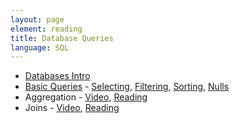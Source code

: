 ```yaml
---
layout: page
element: reading
title: Database Queries
language: SQL
---
```


* [Databases Intro](https://www.youtube.com/watch?v=kaKa6N9lEG8)
* [Basic Queries](http://www.datacarpentry.org/sql-ecology-lesson/01-sql-basic-queries.html) - [Selecting](https://www.youtube.com/watch?v=Gua3FpRzLdQ), [Filtering](https://www.youtube.com/watch?v=c3hoWxukrPE), [Sorting](https://www.youtube.com/watch?v=rNwwdijxxKs), [Nulls](https://www.youtube.com/watch?v=KLugfNdGNFw)
* Aggregation - [Video](https://www.youtube.com/watch?v=ZjuL-pfkUOA), [Reading](http://www.datacarpentry.org/sql-ecology-lesson/02-sql-aggregation.html)
* Joins - [Video](https://www.youtube.com/watch?v=79EBoVPUzkE), [Reading](http://www.datacarpentry.org/sql-ecology-lesson/03-sql-joins-aliases.html)